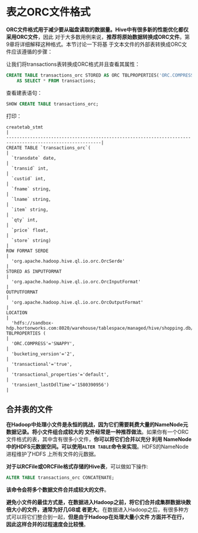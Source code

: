 表之ORC文件格式
===================================================================================
**ORC文件格式用于减少要从磁盘读取的数据量。Hive中有很多新的性能优化都仅采用ORC文件**，因此
对于大多数用例来说，**推荐将原始数据转换成ORC文件**。第9章将详细解释这种格式。本节讨论一下将基
于文本文件的外部表转换成ORC文件应该遵循的步骤：

让我们将transactions表转换成ORC格式并且查看其属性：
```sql
CREATE TABLE transactions_orc STORED AS ORC TBLPROPERTIES('ORC.COMPRESS'='SNAPPY')
	AS SELECT * FROM transactions;
```
查看建表语句：
```sql
SHOW CREATE TABLE transactions_orc;
```
打印：
```
createtab_stmt                                                                                            |
----------------------------------------------------------------------------------------------------------|
CREATE TABLE `transactions_orc`(                                                                          |
  `transdate` date,                                                                                       |
  `transid` int,                                                                                          |
  `custid` int,                                                                                           |
  `fname` string,                                                                                         |
  `lname` string,                                                                                         |
  `item` string,                                                                                          |
  `qty` int,                                                                                              |
  `price` float,                                                                                          |
  `store` string)                                                                                         |
ROW FORMAT SERDE                                                                                          |
  'org.apache.hadoop.hive.ql.io.orc.OrcSerde'                                                             |
STORED AS INPUTFORMAT                                                                                     |
  'org.apache.hadoop.hive.ql.io.orc.OrcInputFormat'                                                       |
OUTPUTFORMAT                                                                                              |
  'org.apache.hadoop.hive.ql.io.orc.OrcOutputFormat'                                                      |
LOCATION                                                                                                  |
  'hdfs://sandbox-hdp.hortonworks.com:8020/warehouse/tablespace/managed/hive/shopping.db/transactions_orc'|
TBLPROPERTIES (                                                                                           |
  'ORC.COMPRESS'='SNAPPY',                                                                                |
  'bucketing_version'='2',                                                                                |
  'transactional'='true',                                                                                 |
  'transactional_properties'='default',                                                                   |
  'transient_lastDdlTime'='1580390956')                                                                   |
```

## 合并表的文件
**在Hadoop中处理小文件是永恒的挑战，因为它们需要耗费大量的NameNode元数据记录。将小文件组合成较大的
文件经常是一种推荐做法**。如果你有一个ORC文件格式的表，其中含有很多小文件，**你可以将它们合并以充分
利用 NameNode中的HDFS元数据空间。可以使用`ALTER TABLE`命令来实现**。HDFS的NameNode进程维护了HDFS
上所有文件的元数据。

**对于以RCFile或ORCFile格式存储的Hive表**，可以做如下操作:
```sql
ALTER TABLE transactions_orc CONCATENATE;
```
**该命令会将多个数据文件合并成较大的文件**。

**避免小文件的最佳方式是，在数据进入Hadoop之前，将它们合并成集群数据块数倍大小的文件，通常为好几GB或
者更大**。在数据进入Hadoop之后，有很多种方式可以将它们整合到一起，**但是由于Hadoop在处理大量小文件
方面并不在行，因此这样合并的过程速度会比较慢**。




